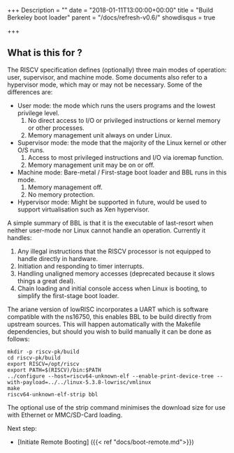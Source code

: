 +++
Description = ""
date = "2018-01-11T13:00:00+00:00"
title = "Build Berkeley boot loader"
parent = "/docs/refresh-v0.6/"
showdisqus = true

+++

## What is this for ?

The RISCV specification defines (optionally) three main modes of operation: user, supervisor, and machine mode. Some documents also refer to a hypervisor mode, which may or may not be necessary. Some of the differences are:

* User mode: the mode which runs the users programs and the lowest privilege level.
  1. No direct access to I/O or privileged instructions or kernel memory or other processes.
  2. Memory management unit always on under Linux.
* Supervisor mode: the mode that the majority of the Linux kernel or other O/S runs.
  1. Access to most privileged instructions and I/O via ioremap function.
  2. Memory management unit may be on or off.
* Machine mode: Bare-metal / First-stage boot loader and BBL runs in this mode.
  1. Memory management off.
  2. No memory protection. 
* Hypervisor mode: Might be supported in future, would be used to support virtualisation such as Xen hypervisor.

A simple summary of BBL is that it is the executable of last-resort when neither user-mode nor Linux cannot handle an operation. Currently it handles:

  1. Any illegal instructions that the RISCV processor is not equipped to handle directly in hardware.
  2. Initiation and responding to timer interrupts.
  3. Handling unaligned memory accesses (deprecated because it slows things a great deal).
  4. Chain loading and initial console access when Linux is booting, to simplify the first-stage boot loader.

The ariane version of lowRISC incorporates a UART which is software compatible with the ns16750, this enables BBL to be build
directly from upstream sources. This will happen automatically with the Makefile dependencies, but should you wish to build
manually it can be done as follows:

    mkdir -p riscv-pk/build
    cd riscv-pk/build
    export RISCV=/opt/riscv
    export PATH=$(RISCV)/bin:$PATH
    ../configure --host=riscv64-unknown-elf --enable-print-device-tree --with-payload=../../linux-5.3.8-lowrisc/vmlinux
    make
    riscv64-unknown-elf-strip bbl

The optional use of the strip command minimises the download size for use with Ethernet or MMC/SD-Card loading.

Next step:

* [Initiate Remote Booting] ({{< ref "docs/boot-remote.md">}})
